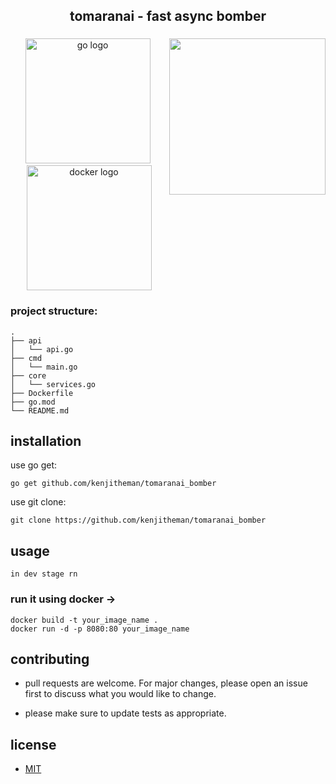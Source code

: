 <h2 align="center">tomaranai - fast async bomber</h2>

###

<img align="right" height="250" src="https://media.tenor.com/eRwdyxU7MEAAAAAC/shokugeki-no.gif"  />

###

<div align="center">
  <img src="https://cdn.jsdelivr.net/gh/devicons/devicon/icons/go/go-original.svg" height="200" alt="go logo"  />
  <img width="0" />
  <img src="https://cdn.jsdelivr.net/gh/devicons/devicon/icons/docker/docker-original.svg" height="200" alt="docker logo"  />
</div>

###

### project structure:
```
.
├── api
│   └── api.go
├── cmd
│   └── main.go
├── core
│   └── services.go
├── Dockerfile
├── go.mod
└── README.md
```

## installation

use go get:

```
go get github.com/kenjitheman/tomaranai_bomber
```

use git clone:

```
git clone https://github.com/kenjitheman/tomaranai_bomber
```

## usage

```
in dev stage rn
```

### run it using docker ->

```
docker build -t your_image_name .
docker run -d -p 8080:80 your_image_name
```

## contributing

- pull requests are welcome. For major changes, please open an issue first
to discuss what you would like to change.

- please make sure to update tests as appropriate.

## license

- [MIT](https://choosealicense.com/licenses/mit/)

###

